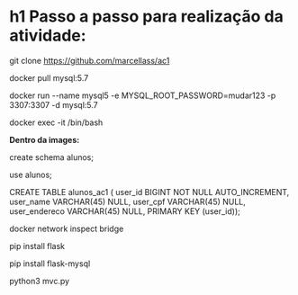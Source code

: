 # h1 Passo a passo para realização da atividade:

git clone https://github.com/marcellass/ac1

docker pull mysql:5.7

docker run --name mysql5 -e MYSQL_ROOT_PASSWORD=mudar123 -p 3307:3307 -d mysql:5.7

docker exec -it <ip do container> /bin/bash


  
  
**Dentro da images:**

create schema alunos;

use alunos;

CREATE TABLE alunos_ac1 ( user_id BIGINT NOT NULL AUTO_INCREMENT, user_name VARCHAR(45) NULL, user_cpf VARCHAR(45) NULL, user_endereco VARCHAR(45) NULL, PRIMARY KEY (user_id));

docker network inspect bridge

pip install flask

pip install flask-mysql

python3 mvc.py
  
  
